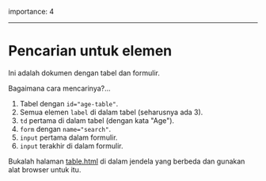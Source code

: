 importance: 4

---

# Pencarian untuk elemen

Ini adalah dokumen dengan tabel dan formulir.

Bagaimana cara mencarinya?...

1. Tabel dengan `id="age-table"`.
2. Semua elemen `label` di dalam tabel (seharusnya ada 3).
3. `td` pertama di dalam tabel (dengan kata "Age").
4. `form` dengan `name="search"`.
5.  `input` pertama dalam formulir.
6.  `input` terakhir di dalam formulir.

Bukalah halaman [table.html](table.html) di dalam jendela yang berbeda dan gunakan alat browser untuk itu.

